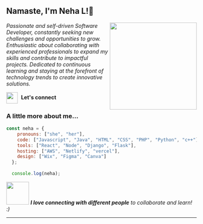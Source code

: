 <h2> Namaste, I'm Neha L!👋</h2>
<img align='right' src="https://media.giphy.com/media/dWxO36Jzd6bTSt5dIY/giphy.gif" width="230">
<p><em>Passionate and self-driven Software Developer, constantly seeking new challenges and opportunities to grow. Enthusiastic about collaborating with experienced professionals to expand my skills and contribute to impactful projects. Dedicated to continuous learning and staying at the forefront of technology trends to create innovative solutions.</em></p>

[<img src="https://media.giphy.com/media/yDM1kJZthxFPoGDdmq/giphy.gif" width="30" height="30" style="vertical-align: middle; margin-right: 5px;">](https://www.linkedin.com/in/-neha-l) **Let's connect**


### A little more about me...  

```javascript
const neha = {
    pronouns: ["she", "her"],
    code: ["Javascript", "Java", "HTML", "CSS", "PHP", "Python", "c++"],
    tools: ["React", "Node", "Django", "Flask"],
    hosting: ["AWS", "Netlify", "vercel"],
    design: ["Wix", "Figma", "Canva"]
  };
  
  console.log(neha);
```

<img src="https://media.giphy.com/media/LnQjpWaON8nhr21vNW/giphy.gif" width="60"> <em><b>I love connecting with different people</b> to collaborate and learn!</b> :)</em>

---
